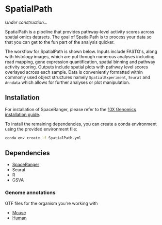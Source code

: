 # SpatialPath

*Under construction...*

SpatialPath is a pipeline that provides pathway-level activity scores across spatial omics datasets. The goal of SpatialPath is to process your data so that you can get to the fun part of the analysis quicker.

The workflow for SpatialPath is shown below. Inputs include FASTQ's, along with histology images, which are put through numerous analyses including read mapping, gene expression quantification, spatial binning and pathway activity scoring. Outputs include spatial plots with pathway level scores overlayed across each sample. Data is conveniently formatted within commonly used object structures namely ```SpatialExperiment```, ```Seurat``` and ```Anndata``` which allows for further analyses or plot manipulation.



## Installation

For installation of SpaceRanger, please refer to the [10X Genomics installation guide](https://www.10xgenomics.com/support/software/space-ranger/downloads/space-ranger-installation).

To install the remaining dependencies, you can create a conda environment using the provided environment file:

```bash
conda env create -f SpatialPath.yml
```

## Dependencies

- [SpaceRanger](https://www.10xgenomics.com/support/software/space-ranger/downloads/space-ranger-installation)
- Seurat
- R
- GSVA


### Genome annotations
GTF files for the organism you're working with 
- [Mouse](https://ftp.ensembl.org/pub/release-113/gtf/mus_musculus/Mus_musculus.GRCm39.113.gtf.gz)
- [Human](https://ftp.ensembl.org/pub/release-113/gtf/homo_sapiens/Homo_sapiens.GRCh38.113.gtf.gz)

